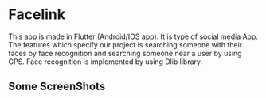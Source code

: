 # Facelink

This app is made in Flutter (Android/IOS app). It is type of social media App. The features which specify our project is searching someone with their faces by face recognition and searching someone near a user by using GPS. Face recognition is implemented by using Dlib library.

## Some ScreenShots



